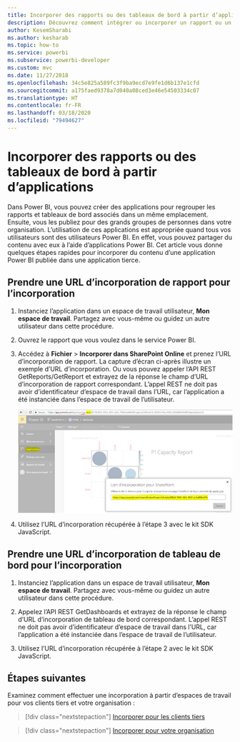 ```yaml
---
title: Incorporer des rapports ou des tableaux de bord à partir d’applications
description: Découvrez comment intégrer ou incorporer un rapport ou un tableau de bord à partir d’une application Power BI, et non à partir d’un espace de travail.
author: KesemSharabi
ms.author: kesharab
ms.topic: how-to
ms.service: powerbi
ms.subservice: powerbi-developer
ms.custom: mvc
ms.date: 11/27/2018
ms.openlocfilehash: 34c5e825a589fc3f9ba9ecd7e9fe1d6b137e1cfd
ms.sourcegitcommit: a175faed9378a7d040a08ced3e46e54503334c07
ms.translationtype: HT
ms.contentlocale: fr-FR
ms.lasthandoff: 03/18/2020
ms.locfileid: "79494627"
---
```

# <a name="embed-reports-or-dashboards-from-apps"></a>Incorporer des rapports ou des tableaux de bord à partir d’applications

Dans Power BI, vous pouvez créer des applications pour regrouper les rapports et tableaux de bord associés dans un même emplacement. Ensuite, vous les publiez pour des grands groupes de personnes dans votre organisation. L’utilisation de ces applications est appropriée quand tous vos utilisateurs sont des utilisateurs Power BI. En effet, vous pouvez partager du contenu avec eux à l’aide d’applications Power BI. Cet article vous donne quelques étapes rapides pour incorporer du contenu d’une application Power BI publiée dans une application tierce.

## <a name="grab-a-report-embedurl-for-embedding"></a>Prendre une URL d’incorporation de rapport pour l’incorporation

1. Instanciez l’application dans un espace de travail utilisateur, **Mon espace de travail**. Partagez avec vous-même ou guidez un autre utilisateur dans cette procédure.

2. Ouvrez le rapport que vous voulez dans le service Power BI.

3. Accédez à **Fichier** > **Incorporer dans SharePoint Online** et prenez l’URL d’incorporation de rapport. La capture d’écran ci-après illustre un exemple d’URL d’incorporation. Ou vous pouvez appeler l’API REST GetReports/GetReport et extrayez de la réponse le champ d’URL d’incorporation de rapport correspondant. L’appel REST ne doit pas avoir d’identificateur d’espace de travail dans l’URL, car l’application a été instanciée dans l’espace de travail de l’utilisateur.

    ![Incorporer à partir d’applications](media/embed-from-apps/embed-from-app.png)

4. Utilisez l’URL d’incorporation récupérée à l’étape 3 avec le kit SDK JavaScript.

## <a name="grab-a-dashboard-embedurl-for-embedding"></a>Prendre une URL d’incorporation de tableau de bord pour l’incorporation

1. Instanciez l’application dans un espace de travail utilisateur, **Mon espace de travail**. Partagez avec vous-même ou guidez un autre utilisateur dans cette procédure.

2. Appelez l’API REST GetDashboards et extrayez de la réponse le champ d’URL d’incorporation de tableau de bord correspondant. L’appel REST ne doit pas avoir d’identificateur d’espace de travail dans l’URL, car l’application a été instanciée dans l’espace de travail de l’utilisateur.

3. Utilisez l’URL d’incorporation récupérée à l’étape 2 avec le kit SDK JavaScript.

## <a name="next-steps"></a>Étapes suivantes

Examinez comment effectuer une incorporation à partir d’espaces de travail pour vos clients tiers et votre organisation :

> [!div class="nextstepaction"]
>[Incorporer pour les clients tiers](embed-sample-for-customers.md)

> [!div class="nextstepaction"]
>[Incorporer pour votre organisation](embed-sample-for-your-organization.md)

